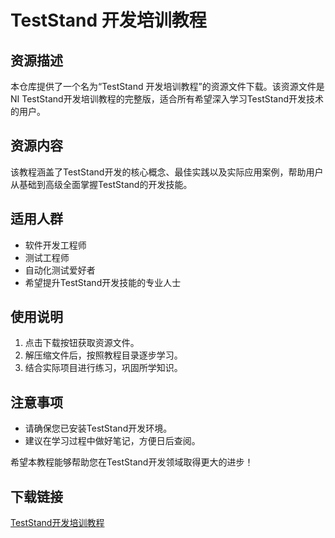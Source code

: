 # TestStand 开发培训教程

## 资源描述

本仓库提供了一个名为“TestStand 开发培训教程”的资源文件下载。该资源文件是NI TestStand开发培训教程的完整版，适合所有希望深入学习TestStand开发技术的用户。

## 资源内容

该教程涵盖了TestStand开发的核心概念、最佳实践以及实际应用案例，帮助用户从基础到高级全面掌握TestStand的开发技能。

## 适用人群

- 软件开发工程师
- 测试工程师
- 自动化测试爱好者
- 希望提升TestStand开发技能的专业人士

## 使用说明

1. 点击下载按钮获取资源文件。
2. 解压缩文件后，按照教程目录逐步学习。
3. 结合实际项目进行练习，巩固所学知识。

## 注意事项

- 请确保您已安装TestStand开发环境。
- 建议在学习过程中做好笔记，方便日后查阅。

希望本教程能够帮助您在TestStand开发领域取得更大的进步！

## 下载链接

[TestStand开发培训教程](https://pan.quark.cn/s/fc967e7b25de)